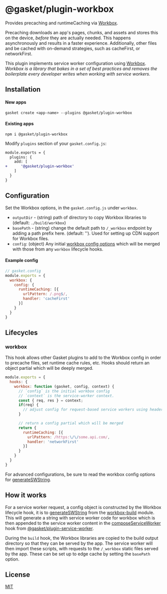 # @gasket/plugin-workbox

Provides precaching and runtimeCaching via [Workbox].

Precaching downloads an app's pages, chunks, and assets and stores this on the
device, _before_ they are actually needed. This happens asynchronously and
results in a faster experience. Additionally, other files and be cached with
on-demand strategies, such as cacheFirst, or networkFirst.

This plugin implements service worker configuration using [Workbox]. _Workbox is
a library that bakes in a set of best practices and removes the boilerplate
every developer writes when working with service workers._

## Installation

#### New apps

```
gasket create <app-name> --plugins @gasket/plugin-workbox
```

#### Existing apps

```
npm i @gasket/plugin-workbox
```

Modify `plugins` section of your `gasket.config.js`:

```diff
module.exports = {
  plugins: {
    add: [
+      '@gasket/plugin-workbox'
    ]
  }
}
```

## Configuration

Set the Workbox options, in the `gasket.config.js` under `workbox`.

- `outputDir` - (string) path of directory to copy Workbox libraries to
  (default: `./build/workbox`)
- `basePath` - (string) change the default path to `/_workbox` endpoint by
  adding a path prefix here. (default: ''). Used for setting up CDN support for
  Workbox files.
- `config`: (object) Any initial [workbox config options][generateSWString]
  which will be merged with those from any `workbox` lifecycle hooks.

#### Example config

```js
// gasket.config
module.exports = {
  workbox: {
    config: {
      runtimeCaching: [{
        urlPattern: /.png$/,
        handler: 'cacheFirst'
      }]
    }
  }
}
```

## Lifecycles

### workbox

This hook allows other Gasket plugins to add to the Workbox config in order to
precache files, set runtime cache rules, etc. Hooks should return an object
partial which will be deeply merged.

```js
module.exports = {
  hooks: {
    workbox: function (gasket, config, context) {
      // `config` is the initial workbox config
      // `context` is the service-worker context.
      const { req, res } = context;
      if(req) {
        // adjust config for request-based service workers using headers, cookies, etc.
      }

      // return a config partial which will be merged
      return {
        runtimeCaching: [{
          urlPattern: /https:\/\/some.api.com/,
          handler: 'networkFirst'
        }]
      }
    }
  }
}
```

For advanced configurations, be sure to read the workbox config options for
[generateSWString].

## How it works

For a service worker request, a config object is constructed by the Workbox
lifecycle hook, it is to [generateSWString] from the [workbox-build] module.
This will generate a string with service worker code for workbox which is then
appended to the service worker content in the [composeServiceWorker] hook from
[@gasket/plugin-service-worker].

During the `build` hook, the Workbox libraries are copied to the build output
directory so that they can be served by the app. The service worker will then
import these scripts, with requests to the `/_workbox` static files served by
the app. These can be set up to edge cache by setting the `basePath` option.

## License

[MIT](./LICENSE.md)

<!-- LINKS -->

[composeServiceWorker]:/packages/gasket-plugin-service-worker/README.md#composeserviceworker
[@gasket/plugin-service-worker]:/packages/gasket-plugin-service-worker/README.md
[Workbox]:https://github.com/GoogleChrome/workbox
[Workbox precaching]:https://developers.google.com/web/tools/workbox/modules/workbox-precaching
[background sync]:https://developers.google.com/web/updates/2015/12/background-sync
[workbox-build]:https://developers.google.com/web/tools/workbox/modules/workbox-build
[generateSWString]:https://developers.google.com/web/tools/workbox/modules/workbox-build#generateswstring_mode
